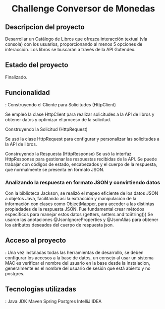<h1 align="center"> Challenge Conversor de Monedas </h1>

<h2> Descripcion del proyecto </h2>
Desarrollar un Catálogo de Libros que ofrezca interacción textual (vía consola) con los usuarios, proporcionando al menos 5 opciones de
interacción. Los libros se buscarán a través de la API Gutendex. 

<h2> Estado del proyecto </h2>
Finalizado.

<h2> Funcionalidad </h2>: 
Construyendo el Cliente para Solicitudes (HttpClient)

Se empleó la clase HttpClient para realizar solicitudes a la API de libros y obtener datos y optimizar el proceso de la solicitud.

Construyendo la Solicitud (HttpRequest)

Se usó la clase HttpRequest para configurar y personalizar las solicitudes a la API de libros. 

Construyendo la Respuesta (HttpResponse)
Se usó la interfaz HttpResponse para gestionar las respuestas recibidas de la API. Se puede trabajar con códigos de estado, 
encabezados y el cuerpo de la respuesta, que normalmente se presenta en formato JSON.

<h3>Analizando la respuesta en formato JSON y convirtiendo datos</h3>

Con la biblioteca Jackson, se realizó el mapeo eficiente de los datos JSON a objetos Java, facilitando así la extracción y manipulación de la información con clases como ObjectMapper, para acceder a las distintas propiedades de la respuesta JSON.
Fue fundamental crear métodos específicos para manejar estos datos (getters, setters and toString())
Se usaron las anotaciones @JsonIgnoreProperties y @JsonAlias para obtener los atributos deseados del cuerpo de respuesta json.

<h2> Acceso al proyecto </h2>: 
Una vez instaladas todas las herramientas de desarrollo, se deben configurar los accesos a la base de datos, un consejo al usar un sistema MAC es verificar el nombre del usuario en la base desde la instalacion, generalmente es el nombre del usuario de sesión que está abierto y no postgres.


<h2> Tecnologías utilizadas </h2>: 
Java JDK
Maven
Spring 
Postgres
IntelliJ IDEA
